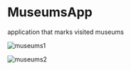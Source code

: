 # MuseumsApp
application that marks visited museums

![museums1](https://user-images.githubusercontent.com/77243766/134912978-a9b92aad-7879-43d6-bc2c-b46ba30ca8d4.png)


![museums2](https://user-images.githubusercontent.com/77243766/134912981-d6f8e96c-9e04-4750-9330-4a80e8eca5f1.png)


